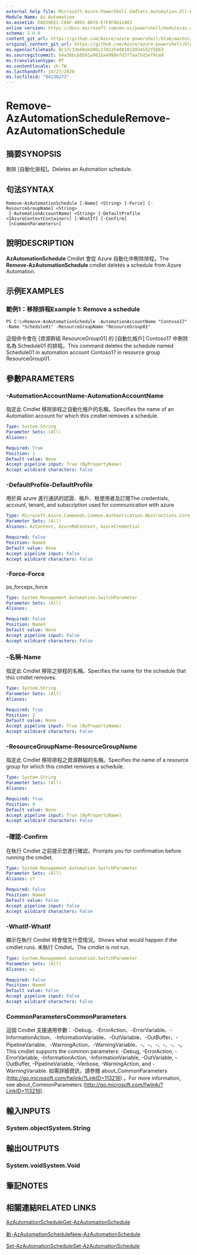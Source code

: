 ```yaml
---
external help file: Microsoft.Azure.PowerShell.Cmdlets.Automation.dll-Help.xml
Module Name: Az.Automation
ms.assetid: EAD39EE1-C66F-4092-8876-E7F9FA612481
online version: https://docs.microsoft.com/en-us/powershell/module/az.automation/remove-azautomationschedule
schema: 2.0.0
content_git_url: https://github.com/Azure/azure-powershell/blob/master/src/Automation/Automation/help/Remove-AzAutomationSchedule.md
original_content_git_url: https://github.com/Azure/azure-powershell/blob/master/src/Automation/Automation/help/Remove-AzAutomationSchedule.md
ms.openlocfilehash: 0c37c33b60d430bc1782254401033934552f5663
ms.sourcegitcommit: b4a38bcb0501a9016a4998efd377aa75d3ef9ce8
ms.translationtype: MT
ms.contentlocale: zh-TW
ms.lasthandoff: 10/27/2020
ms.locfileid: "94138273"
---
```

# <span data-ttu-id="b99c2-101">Remove-AzAutomationSchedule</span><span class="sxs-lookup"><span data-stu-id="b99c2-101">Remove-AzAutomationSchedule</span></span>

## <span data-ttu-id="b99c2-102">摘要</span><span class="sxs-lookup"><span data-stu-id="b99c2-102">SYNOPSIS</span></span>
<span data-ttu-id="b99c2-103">刪除 [自動化排程]。</span><span class="sxs-lookup"><span data-stu-id="b99c2-103">Deletes an Automation schedule.</span></span>

## <span data-ttu-id="b99c2-104">句法</span><span class="sxs-lookup"><span data-stu-id="b99c2-104">SYNTAX</span></span>

```
Remove-AzAutomationSchedule [-Name] <String> [-Force] [-ResourceGroupName] <String>
 [-AutomationAccountName] <String> [-DefaultProfile <IAzureContextContainer>] [-WhatIf] [-Confirm]
 [<CommonParameters>]
```

## <span data-ttu-id="b99c2-105">說明</span><span class="sxs-lookup"><span data-stu-id="b99c2-105">DESCRIPTION</span></span>
<span data-ttu-id="b99c2-106">**AzAutomationSchedule** Cmdlet 會從 Azure 自動化中刪除排程。</span><span class="sxs-lookup"><span data-stu-id="b99c2-106">The **Remove-AzAutomationSchedule** cmdlet deletes a schedule from Azure Automation.</span></span>

## <span data-ttu-id="b99c2-107">示例</span><span class="sxs-lookup"><span data-stu-id="b99c2-107">EXAMPLES</span></span>

### <span data-ttu-id="b99c2-108">範例1：移除排程</span><span class="sxs-lookup"><span data-stu-id="b99c2-108">Example 1: Remove a schedule</span></span>
```
PS C:\>Remove-AzAutomationSchedule -AutomationAccountName "Contoso17" -Name "Schedule01" -ResourceGroupName "ResourceGroup01"
```

<span data-ttu-id="b99c2-109">這個命令會在 [資源群組 ResourceGroup01] 的 [自動化帳戶] Contoso17 中刪除名為 Schedule01 的排程。</span><span class="sxs-lookup"><span data-stu-id="b99c2-109">This command deletes the schedule named Schedule01 in automation account Contoso17 in resource group ResourceGroup01.</span></span>

## <span data-ttu-id="b99c2-110">參數</span><span class="sxs-lookup"><span data-stu-id="b99c2-110">PARAMETERS</span></span>

### <span data-ttu-id="b99c2-111">-AutomationAccountName</span><span class="sxs-lookup"><span data-stu-id="b99c2-111">-AutomationAccountName</span></span>
<span data-ttu-id="b99c2-112">指定此 Cmdlet 移除排程之自動化帳戶的名稱。</span><span class="sxs-lookup"><span data-stu-id="b99c2-112">Specifies the name of an Automation account for which this cmdlet removes a schedule.</span></span>

```yaml
Type: System.String
Parameter Sets: (All)
Aliases:

Required: True
Position: 1
Default value: None
Accept pipeline input: True (ByPropertyName)
Accept wildcard characters: False
```

### <span data-ttu-id="b99c2-113">-DefaultProfile</span><span class="sxs-lookup"><span data-stu-id="b99c2-113">-DefaultProfile</span></span>
<span data-ttu-id="b99c2-114">用於與 azure 進行通訊的認證、帳戶、租使用者及訂閱</span><span class="sxs-lookup"><span data-stu-id="b99c2-114">The credentials, account, tenant, and subscription used for communication with azure</span></span>

```yaml
Type: Microsoft.Azure.Commands.Common.Authentication.Abstractions.Core.IAzureContextContainer
Parameter Sets: (All)
Aliases: AzContext, AzureRmContext, AzureCredential

Required: False
Position: Named
Default value: None
Accept pipeline input: False
Accept wildcard characters: False
```

### <span data-ttu-id="b99c2-115">-Force</span><span class="sxs-lookup"><span data-stu-id="b99c2-115">-Force</span></span>
<span data-ttu-id="b99c2-116">ps_force</span><span class="sxs-lookup"><span data-stu-id="b99c2-116">ps_force</span></span>

```yaml
Type: System.Management.Automation.SwitchParameter
Parameter Sets: (All)
Aliases:

Required: False
Position: Named
Default value: None
Accept pipeline input: False
Accept wildcard characters: False
```

### <span data-ttu-id="b99c2-117">-名稱</span><span class="sxs-lookup"><span data-stu-id="b99c2-117">-Name</span></span>
<span data-ttu-id="b99c2-118">指定此 Cmdlet 移除之排程的名稱。</span><span class="sxs-lookup"><span data-stu-id="b99c2-118">Specifies the name for the schedule that this cmdlet removes.</span></span>

```yaml
Type: System.String
Parameter Sets: (All)
Aliases:

Required: True
Position: 2
Default value: None
Accept pipeline input: True (ByPropertyName)
Accept wildcard characters: False
```

### <span data-ttu-id="b99c2-119">-ResourceGroupName</span><span class="sxs-lookup"><span data-stu-id="b99c2-119">-ResourceGroupName</span></span>
<span data-ttu-id="b99c2-120">指定此 Cmdlet 移除排程之資源群組的名稱。</span><span class="sxs-lookup"><span data-stu-id="b99c2-120">Specifies the name of a resource group for which this cmdlet removes a schedule.</span></span>

```yaml
Type: System.String
Parameter Sets: (All)
Aliases:

Required: True
Position: 0
Default value: None
Accept pipeline input: True (ByPropertyName)
Accept wildcard characters: False
```

### <span data-ttu-id="b99c2-121">-確認</span><span class="sxs-lookup"><span data-stu-id="b99c2-121">-Confirm</span></span>
<span data-ttu-id="b99c2-122">在執行 Cmdlet 之前提示您進行確認。</span><span class="sxs-lookup"><span data-stu-id="b99c2-122">Prompts you for confirmation before running the cmdlet.</span></span>

```yaml
Type: System.Management.Automation.SwitchParameter
Parameter Sets: (All)
Aliases: cf

Required: False
Position: Named
Default value: False
Accept pipeline input: False
Accept wildcard characters: False
```

### <span data-ttu-id="b99c2-123">-WhatIf</span><span class="sxs-lookup"><span data-stu-id="b99c2-123">-WhatIf</span></span>
<span data-ttu-id="b99c2-124">顯示在執行 Cmdlet 時會發生什麼情況。</span><span class="sxs-lookup"><span data-stu-id="b99c2-124">Shows what would happen if the cmdlet runs.</span></span>
<span data-ttu-id="b99c2-125">未執行 Cmdlet。</span><span class="sxs-lookup"><span data-stu-id="b99c2-125">The cmdlet is not run.</span></span>

```yaml
Type: System.Management.Automation.SwitchParameter
Parameter Sets: (All)
Aliases: wi

Required: False
Position: Named
Default value: False
Accept pipeline input: False
Accept wildcard characters: False
```

### <span data-ttu-id="b99c2-126">CommonParameters</span><span class="sxs-lookup"><span data-stu-id="b99c2-126">CommonParameters</span></span>
<span data-ttu-id="b99c2-127">這個 Cmdlet 支援通用參數：-Debug、-ErrorAction、-ErrorVariable、-InformationAction、-InformationVariable、-OutVariable、-OutBuffer、-PipelineVariable、-WarningAction、-WarningVariable、-、-、-、-、-、-。</span><span class="sxs-lookup"><span data-stu-id="b99c2-127">This cmdlet supports the common parameters: -Debug, -ErrorAction, -ErrorVariable, -InformationAction, -InformationVariable, -OutVariable, -OutBuffer, -PipelineVariable, -Verbose, -WarningAction, and -WarningVariable.</span></span> <span data-ttu-id="b99c2-128">如需詳細資訊，請參閱 about_CommonParameters (http://go.microsoft.com/fwlink/?LinkID=113216) 。</span><span class="sxs-lookup"><span data-stu-id="b99c2-128">For more information, see about_CommonParameters (http://go.microsoft.com/fwlink/?LinkID=113216).</span></span>

## <span data-ttu-id="b99c2-129">輸入</span><span class="sxs-lookup"><span data-stu-id="b99c2-129">INPUTS</span></span>

### <span data-ttu-id="b99c2-130">System.object</span><span class="sxs-lookup"><span data-stu-id="b99c2-130">System.String</span></span>

## <span data-ttu-id="b99c2-131">輸出</span><span class="sxs-lookup"><span data-stu-id="b99c2-131">OUTPUTS</span></span>

### <span data-ttu-id="b99c2-132">System.void</span><span class="sxs-lookup"><span data-stu-id="b99c2-132">System.Void</span></span>

## <span data-ttu-id="b99c2-133">筆記</span><span class="sxs-lookup"><span data-stu-id="b99c2-133">NOTES</span></span>

## <span data-ttu-id="b99c2-134">相關連結</span><span class="sxs-lookup"><span data-stu-id="b99c2-134">RELATED LINKS</span></span>

[<span data-ttu-id="b99c2-135">AzAutomationSchedule</span><span class="sxs-lookup"><span data-stu-id="b99c2-135">Get-AzAutomationSchedule</span></span>](./Get-AzAutomationSchedule.md)

[<span data-ttu-id="b99c2-136">新-AzAutomationSchedule</span><span class="sxs-lookup"><span data-stu-id="b99c2-136">New-AzAutomationSchedule</span></span>](./New-AzAutomationSchedule.md)

[<span data-ttu-id="b99c2-137">Set-AzAutomationSchedule</span><span class="sxs-lookup"><span data-stu-id="b99c2-137">Set-AzAutomationSchedule</span></span>](./Set-AzAutomationSchedule.md)


